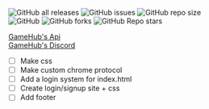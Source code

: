 ![GitHub all releases](https://img.shields.io/github/downloads/UmmmAGoodName/gamehub/total)
![GitHub issues](https://img.shields.io/github/issues/UmmmAGoodName/gamehub)
![GitHub repo size](https://img.shields.io/github/repo-size/UmmmAGoodName/gamehub)<br/>
![GitHub](https://img.shields.io/github/license/UmmmAGoodName/gamehub)
![GitHub forks](https://img.shields.io/github/forks/UmmmAGoodName/gamehub)
![GitHub Repo stars](https://img.shields.io/github/stars/UmmmAGoodName/gamehub?style=plastic)

[GameHub's Api](https://github.com/gamehub-project/gamehub-api)<br/>
[GameHub's Discord](https://discord.gg/Pz9d6jjbBZ)

- [ ] Make css
- [ ] Make custom chrome protocol
- [ ] Add a login system for index.html
- [ ] Create login/signup site + css
- [ ] Add footer
